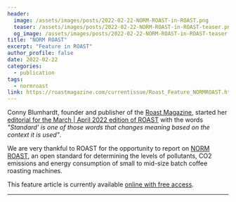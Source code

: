 ```yaml
---
header:
  image: /assets/images/posts/2022-02-22-NORM-ROAST-in-ROAST.png
  teaser: /assets/images/posts/2022-02-22-NORM-ROAST-in-ROAST-teaser.png
  og_image: /assets/images/posts/2022-02-22-NORM-ROAST-in-ROAST-teaser.png
title: "NORM ROAST"
excerpt: "Feature in ROAST"
author_profile: false
date: 2022-02-22
categories:
  - publication
tags: 
  - normroast
link: https://roastmagazine.com/currentissue/Roast_Feature_NORMROAST.html
---
```


Conny Blumhardt, founder and publisher of the [Roast Magazine](https://roastmagazine.com/), started her [editorial for the March \| April 2022 edition of ROAST](https://roastmagazine.com/currentissue/fromthepublisher.html) with the words *"Standard’ is one of those words that changes meaning based on the context it is used"*.

We are very thankful to ROAST for the opportunity to report on [NORM ROAST](https://norm-roast.org/), an open standard for determining the levels of pollutants, CO2 emissions and energy consumption of small to mid-size batch coffee roasting machines.

This feature article is currently available [online with free access](https://roastmagazine.com/currentissue/Roast_Feature_NORMROAST.html).

---